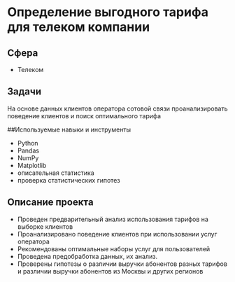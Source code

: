 # Определение выгодного тарифа для телеком компании
## Сфера
- Телеком
## Задачи
На основе данных клиентов оператора сотовой связи проанализировать поведение клиентов и поиск оптимального тарифа

##Используемые навыки и инструменты
- Python
- Pandas
- NumPy
- Matplotlib
- описательная статистика
- проверка статистических гипотез

## Описание проекта
- Проведен предварительный анализ использования тарифов на выборке клиентов
- Проанализировано поведение клиентов при использовании услуг оператора
- Рекомендованы оптимальные наборы услуг для пользователей
- Проведена предобработка данных, их анализ.
- Проверены гипотезы о различии выручки абонентов разных тарифов и различии выручки абонентов из Москвы и других регионов
